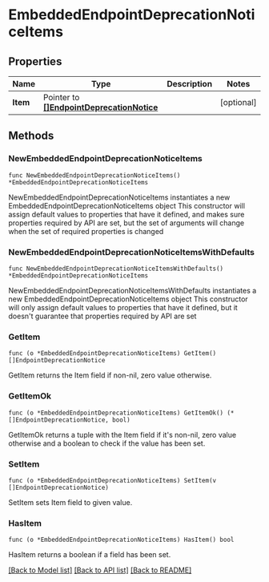 <!--
Copyright (C) 2020-2023 Arm Limited or its affiliates and Contributors. All rights reserved.
SPDX-License-Identifier: Apache-2.0
-->
# EmbeddedEndpointDeprecationNoticeItems

## Properties

Name | Type | Description | Notes
------------ | ------------- | ------------- | -------------
**Item** | Pointer to [**[]EndpointDeprecationNotice**](EndpointDeprecationNotice.md) |  | [optional] 

## Methods

### NewEmbeddedEndpointDeprecationNoticeItems

`func NewEmbeddedEndpointDeprecationNoticeItems() *EmbeddedEndpointDeprecationNoticeItems`

NewEmbeddedEndpointDeprecationNoticeItems instantiates a new EmbeddedEndpointDeprecationNoticeItems object
This constructor will assign default values to properties that have it defined,
and makes sure properties required by API are set, but the set of arguments
will change when the set of required properties is changed

### NewEmbeddedEndpointDeprecationNoticeItemsWithDefaults

`func NewEmbeddedEndpointDeprecationNoticeItemsWithDefaults() *EmbeddedEndpointDeprecationNoticeItems`

NewEmbeddedEndpointDeprecationNoticeItemsWithDefaults instantiates a new EmbeddedEndpointDeprecationNoticeItems object
This constructor will only assign default values to properties that have it defined,
but it doesn't guarantee that properties required by API are set

### GetItem

`func (o *EmbeddedEndpointDeprecationNoticeItems) GetItem() []EndpointDeprecationNotice`

GetItem returns the Item field if non-nil, zero value otherwise.

### GetItemOk

`func (o *EmbeddedEndpointDeprecationNoticeItems) GetItemOk() (*[]EndpointDeprecationNotice, bool)`

GetItemOk returns a tuple with the Item field if it's non-nil, zero value otherwise
and a boolean to check if the value has been set.

### SetItem

`func (o *EmbeddedEndpointDeprecationNoticeItems) SetItem(v []EndpointDeprecationNotice)`

SetItem sets Item field to given value.

### HasItem

`func (o *EmbeddedEndpointDeprecationNoticeItems) HasItem() bool`

HasItem returns a boolean if a field has been set.


[[Back to Model list]](../README.md#documentation-for-models) [[Back to API list]](../README.md#documentation-for-api-endpoints) [[Back to README]](../README.md)


